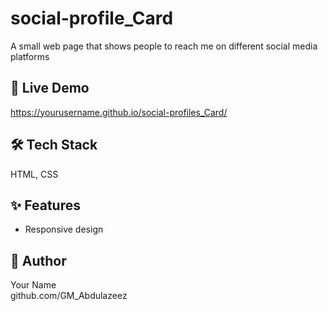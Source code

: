 # social-profile_Card

A small web page that shows people to reach me on different social media platforms

## 🚀 Live Demo
https://yourusername.github.io/social-profiles_Card/

## 🛠 Tech Stack
HTML, CSS

## ✨ Features
- Responsive design

## 🙋 Author
Your Name  
github.com/GM_Abdulazeez
